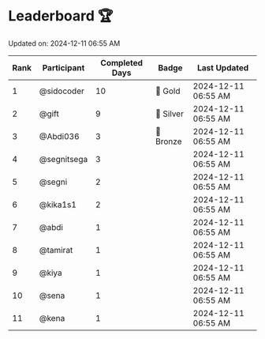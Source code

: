 # Leaderboard 🏆

Updated on: 2024-12-11 06:55 AM

| Rank | Participant       | Completed Days | Badge      | Last Updated         |
|------|-------------------|----------------|------------|----------------------|
| 1    | @sidocoder        | 10             | 🏅 Gold     | 2024-12-11 06:55 AM |
| 2    | @gift             | 9              | 🥈 Silver   | 2024-12-11 06:55 AM |
| 3    | @Abdi036          | 3              | 🥉 Bronze   | 2024-12-11 06:55 AM |
| 4    | @segnitsega       | 3              |            | 2024-12-11 06:55 AM |
| 5    | @segni            | 2              |            | 2024-12-11 06:55 AM |
| 6    | @kika1s1          | 2              |            | 2024-12-11 06:55 AM |
| 7    | @abdi             | 1              |            | 2024-12-11 06:55 AM |
| 8    | @tamirat          | 1              |            | 2024-12-11 06:55 AM |
| 9    | @kiya             | 1              |            | 2024-12-11 06:55 AM |
| 10   | @sena             | 1              |            | 2024-12-11 06:55 AM |
| 11   | @kena             | 1              |            | 2024-12-11 06:55 AM |
